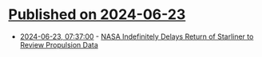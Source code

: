 # [Published on 2024-06-23](index.md)

* [2024-06-23, 07:37:00](https://soylentnews.org/article.pl?sid=24/06/22/0229234&from=rss) - [NASA Indefinitely Delays Return of Starliner to Review Propulsion Data](https://soylentnews.org/article.pl?sid=24/06/22/0229234&from=rss)
